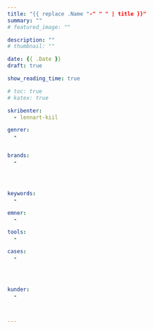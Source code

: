 ```yaml
---
title: "{{ replace .Name "-" " " | title }}"
summary: ""
# featured_image: ""

description: ""
# thumbnail: ""

date: {{ .Date }}
draft: true

show_reading_time: true

# toc: true
# katex: true

skribenter:
  - lennart-kiil

genrer:
  -


brands:
  -




keywords:
  -

emner:
  -

tools:
  -

cases:
  -




kunder:
  -



---
```


